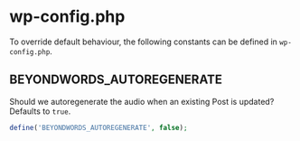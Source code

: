 #   wp-config.php

To override default behaviour, the following constants can be defined in
`wp-config.php`.

##  BEYONDWORDS_AUTOREGENERATE

Should we autoregenerate the audio when an existing Post is updated? Defaults
to `true`.

```php
define('BEYONDWORDS_AUTOREGENERATE', false);
```
